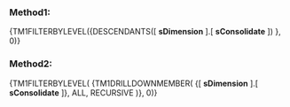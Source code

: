 

### Method1:
{TM1FILTERBYLEVEL({DESCENDANTS([   **sDimension**  ].[ **sConsolidate** ]) }, 0)}



### Method2:
{TM1FILTERBYLEVEL( {TM1DRILLDOWNMEMBER( {[   **sDimension**  ].[ **sConsolidate** ]}, ALL, RECURSIVE )}, 0)}
